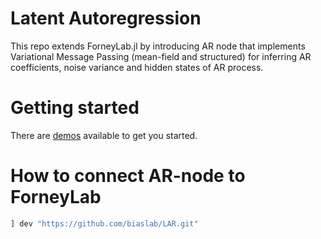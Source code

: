 Latent Autoregression
============
This repo extends ForneyLab.jl by introducing AR node that implements Variational Message Passing (mean-field and structured) for inferring AR coefficients, noise variance and hidden states of AR process.

Getting started
===============
There are [demos](https://github.com/biaslab/LAR/tree/master/src/demo) available to get you started.

How to connect AR-node to ForneyLab
===============
```julia
] dev "https://github.com/biaslab/LAR.git"
```
